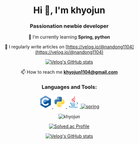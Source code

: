 


<h1 align="center">Hi 👋, I'm khyojun</h1>
<h3 align="center">Passionation newbie developer</h3>
<div align="center">


 🌱 I’m currently learning **Spring, python**

 📝 I regularly write articles on [https://velog.io/@nandong1104](https://velog.io/@nandong1104)
 
[![Velog's GitHub stats](https://velog-readme-2.vercel.app/api/badge-stats?name=nandong1104)](https://velog.io/@nandong1104)

 📫 How to reach me **khyojun1104@gmail.com**

</div>


<h3 align="center">Languages and Tools:</h3>
<p align="center"> <a href="https://www.cprogramming.com/" target="_blank" rel="noreferrer">

<div align="center">
 

<img src="https://raw.githubusercontent.com/devicons/devicon/master/icons/c/c-original.svg" alt="c" width="40" height="40"/> </a> <a href="https://www.python.org" target="_blank" rel="noreferrer"> <img src="https://raw.githubusercontent.com/devicons/devicon/master/icons/python/python-original.svg" alt="python" width="40" height="40"/> </a><a href="https://www.java.com" target="_blank" rel="noreferrer"> <img src="https://raw.githubusercontent.com/devicons/devicon/master/icons/java/java-original.svg" alt="java" width="40" height="40"/> </a> <a href="https://spring.io/" target="_blank" rel="noreferrer"> <img src="https://www.vectorlogo.zone/logos/springio/springio-icon.svg" alt="spring" width="40" height="40"/> </a> </p>



<p><img align="center" src="https://github-readme-streak-stats.herokuapp.com/?user=khyojun&" alt="khyojun" /></p>

 [![Solved.ac Profile](http://mazassumnida.wtf/api/generate_badge?boj=nandong1104)](https://solved.ac/nandong1104)


[![Velog's GitHub stats](https://velog-readme-stats.vercel.app/api?name=nandong1104)](https://velog.io/@nandong1104)

</div>

